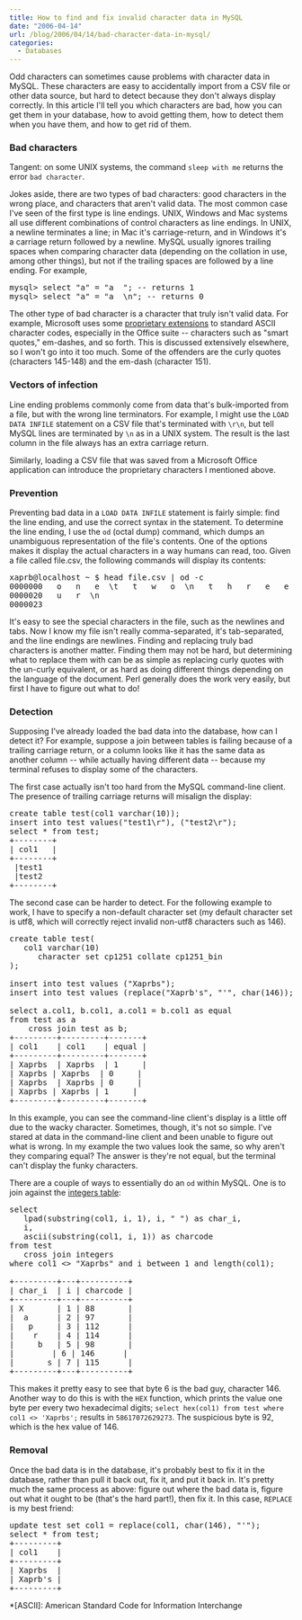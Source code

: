 ```yaml
---
title: How to find and fix invalid character data in MySQL
date: "2006-04-14"
url: /blog/2006/04/14/bad-character-data-in-mysql/
categories:
  - Databases
---
```

Odd characters can sometimes cause problems with character data in MySQL. These characters are easy to accidentally import from a CSV file or other data source, but hard to detect because they don't always display correctly. In this article I'll tell you which characters are bad, how you can get them in your database, how to avoid getting them, how to detect them when you have them, and how to get rid of them.

### Bad characters

Tangent: on some UNIX systems, the command `sleep with me` returns the error `bad character`.

Jokes aside, there are two types of bad characters: good characters in the wrong place, and characters that aren't valid data. The most common case I've seen of the first type is line endings. UNIX, Windows and Mac systems all use different combinations of control characters as line endings. In UNIX, a newline terminates a line; in Mac it's carriage-return, and in Windows it's a carriage return followed by a newline. MySQL usually ignores trailing spaces when comparing character data (depending on the collation in use, among other things), but not if the trailing spaces are followed by a line ending. For example,

<pre>mysql&gt; select "a" = "a  "; -- returns 1
mysql&gt; select "a" = "a  \n"; -- returns 0</pre>

The other type of bad character is a character that truly isn't valid data. For example, Microsoft uses some [proprietary extensions][1] to standard ASCII character codes, especially in the Office suite -- characters such as "smart quotes," em-dashes, and so forth. This is discussed extensively elsewhere, so I won't go into it too much. Some of the offenders are the curly quotes (characters 145-148) and the em-dash (character 151).

### Vectors of infection

Line ending problems commonly come from data that's bulk-imported from a file, but with the wrong line terminators. For example, I might use the `LOAD DATA INFILE` statement on a CSV file that's terminated with `\r\n`, but tell MySQL lines are terminated by `\n` as in a UNIX system. The result is the last column in the file always has an extra carriage return.

Similarly, loading a CSV file that was saved from a Microsoft Office application can introduce the proprietary characters I mentioned above.

### Prevention

Preventing bad data in a `LOAD DATA INFILE` statement is fairly simple: find the line ending, and use the correct syntax in the statement. To determine the line ending, I use the `od` (octal dump) command, which dumps an unambiguous representation of the file's contents. One of the options makes it display the actual characters in a way humans can read, too. Given a file called file.csv, the following commands will display its contents:

<pre>xaprb@localhost ~ $ head file.csv | od -c
0000000   o   n   e  \t   t   w   o  \n   t   h   r   e   e  \t   f   o
0000020   u   r  \n
0000023</pre>

It's easy to see the special characters in the file, such as the newlines and tabs. Now I know my file isn't really comma-separated, it's tab-separated, and the line endings are newlines. Finding and replacing truly bad characters is another matter. Finding them may not be hard, but determining what to replace them with can be as simple as replacing curly quotes with the un-curly equivalent, or as hard as doing different things depending on the language of the document. Perl generally does the work very easily, but first I have to figure out what to do!

### Detection

Supposing I've already loaded the bad data into the database, how can I detect it? For example, suppose a join between tables is failing because of a trailing carriage return, or a column looks like it has the same data as another column -- while actually having different data -- because my terminal refuses to display some of the characters.

The first case actually isn't too hard from the MySQL command-line client. The presence of trailing carriage returns will misalign the display:

<pre>create table test(col1 varchar(10));
insert into test values("test1\r"), ("test2\r");
select * from test;
+--------+
| col1   |
+--------+
 |test1
 |test2
+--------+</pre>

The second case can be harder to detect. For the following example to work, I have to specify a non-default character set (my default character set is utf8, which will correctly reject invalid non-utf8 characters such as 146).

<pre>create table test(
   col1 varchar(10)
      character set cp1251 collate cp1251_bin
);

insert into test values ("Xaprbs");
insert into test values (replace("Xaprb's", "'", char(146));

select a.col1, b.col1, a.col1 = b.col1 as equal
from test as a 
    cross join test as b;
+---------+---------+-------+
| col1    | col1    | equal |
+---------+---------+-------+
| Xaprbs  | Xaprbs  | 1     |
| Xaprbs | Xaprbs  | 0     |
| Xaprbs  | Xaprbs | 0     |
| Xaprbs | Xaprbs | 1     |
+---------+---------+-------+</pre>

In this example, you can see the command-line client's display is a little off due to the wacky character. Sometimes, though, it's not so simple. I've stared at data in the command-line client and been unable to figure out what is wrong. In my example the two values look the same, so why aren't they comparing equal? The answer is they're not equal, but the terminal can't display the funky characters.

There are a couple of ways to essentially do an `od` within MySQL. One is to join against the [integers table][2]:

<pre>select
   lpad(substring(col1, i, 1), i, " ") as char_i,
   i,
   ascii(substring(col1, i, 1)) as charcode
from test
   cross join integers
where col1 &lt;&gt; "Xaprbs" and i between 1 and length(col1);

+---------+---+----------+
| char_i  | i | charcode |
+---------+---+----------+
| X       | 1 | 88       |
|  a      | 2 | 97       |
|   p     | 3 | 112      |
|    r    | 4 | 114      |
|     b   | 5 | 98       |
|        | 6 | 146      |
|       s | 7 | 115      |
+---------+---+----------+</pre>

This makes it pretty easy to see that byte 6 is the bad guy, character 146. Another way to do this is with the `HEX` function, which prints the value one byte per every two hexadecimal digits; `select hex(col1) from test where col1 <> 'Xaprbs';` results in `58617072629273`. The suspicious byte is 92, which is the hex value of 146.

### Removal

Once the bad data is in the database, it's probably best to fix it in the database, rather than pull it back out, fix it, and put it back in. It's pretty much the same process as above: figure out where the bad data is, figure out what it ought to be (that's the hard part!), then fix it. In this case, `REPLACE` is my best friend:

<pre>update test set col1 = replace(col1, char(146), "'");
select * from test;
+---------+
| col1    |
+---------+
| Xaprbs  |
| Xaprb's |
+---------+</pre>

 [1]: http://www.cs.tut.fi/~jkorpela/www/windows-chars.html
 [2]: http://www.xaprb.com/blog/2005/12/07/the-integers-table/

 *[ASCII]: American Standard Code for Information Interchange
